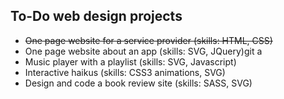 ## To-Do web design projects

- ~~One page website for a service provider (skills: HTML, CSS)~~
- One page website about an app (skills: SVG, JQuery)git a
- Music player with a playlist (skills: SVG, Javascript)
- Interactive haikus (skills: CSS3 animations, SVG)
- Design and code a book review site (skills: SASS, SVG)
